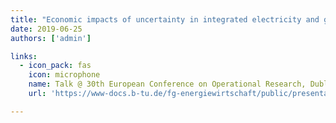 ```yaml
---
title: "Economic impacts of uncertainty in integrated electricity and gas markets"
date: 2019-06-25
authors: ['admin']

links:
  - icon_pack: fas
    icon: microphone
    name: Talk @ 30th European Conference on Operational Research, Dublin, Ireland
    url: 'https://www-docs.b-tu.de/fg-energiewirtschaft/public/presentations/IR_IntEG_250619.pdf'

---
```

